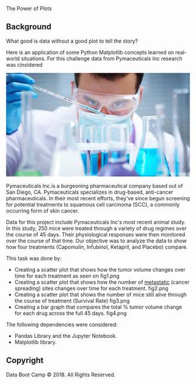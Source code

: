 The Power of Plots

## Background

What good is data without a good plot to tell the story?

Here is an application of some Python Matplotlib concepts learned on real-world situations. For this challenge data from  Pymaceuticals Inc research was cinsidered

![Laboratory](Images/Laboratory.jpg)

Pymaceuticals Inc.is a burgeoning pharmaceutical company based out of San Diego, CA. Pymaceuticals specializes in drug-based, anti-cancer pharmaceuticals. In their most recent efforts, they've since begun screening for potential treatments to squamous cell carcinoma (SCC), a commonly occurring form of skin cancer.

Data for this project include Pymaceuticals Inc's most recent animal study. In this study, 250 mice were treated through a variety of drug regimes over the course of 45 days. Their physiological responses were then monitored over the course of that time. Our objective was to analyze the data to show how four treatments (Capomulin, Infubinol, Ketapril, and Placebo) compare.

This task was done by:

* Creating a scatter plot that shows how the tumor volume changes over time for each treatment as seen on fig1.png
* Creating a scatter plot that shows how the number of [metastatic](https://en.wikipedia.org/wiki/Metastasis) (cancer spreading) sites changes over time for each treatment. fig2.png
* Creating a scatter plot that shows the number of mice still alive through the course of treatment (Survival Rate) fig3.png
* Creating a bar graph that compares the total % tumor volume change for each drug across the full 45 days. fig4.png

The following dependencies were considered:

* Pandas Library and the Jupyter Notebook.
* Matplotlib library.



## Copyright

Data Boot Camp © 2018. All Rights Reserved.

